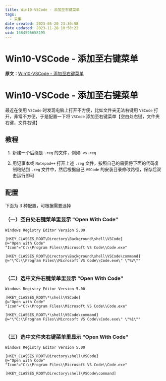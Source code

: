 ```yaml
---
title: Win10-VSCode - 添加至右键菜单
tags:
  - 采集
date created: 2023-05-20 23:30:58
date updated: 2023-11-28 10:50:22
uid: 1684596658195
---
```


# Win10-VSCode - 添加至右键菜单

**原文：**[Win10-VSCode - 添加至右键菜单](https://juejin.cn/post/7028823525125259272)

# Win10-VSCode - 添加至右键菜单

最近在使用 `VSCode` 时发现电脑上打开不方便，比如文件夹无法右键用 `VSCode` 打开，非常不方便，于是配置一下将 `VSCode` 添加至右键菜单【空白处右键，文件夹右键，文件右键】

## 教程

1. 新建一个后缀是 `.reg` 的文件，例如: `vs.reg`
    
2. 用记事本或 `Notepad++` 打开上述 `.reg` 文件，按照自己的需要将下面的代码复制粘贴到 `.reg` 文件中，然后根据自己 `VSCode` 的安装目录修改路径，保存后双击运行即可

## 配置

下面为 3 种配置，可根据需要选择

### （一）空白处右键菜单里显示 "Open With Code"

```
Windows Registry Editor Version 5.00
 
[HKEY_CLASSES_ROOT\Directory\Background\shell\VSCode]
@="Open with Code"
"Icon"="C:\\Program Files\\Microsoft VS Code\\Code.exe"
 
[HKEY_CLASSES_ROOT\Directory\Background\shell\VSCode\command]
@="\"C:\\Program Files\\Microsoft VS Code\\Code.exe\" \"%V\""


```

### （二）选中文件右键菜单里显示 "Open With Code"

```
Windows Registry Editor Version 5.00
 
[HKEY_CLASSES_ROOT\*\shell\VSCode]
@="Open with Code"
"Icon"="C:\\Program Files\\Microsoft VS Code\\Code.exe"
 
[HKEY_CLASSES_ROOT\*\shell\VSCode\command]
@="\"C:\\Program Files\\Microsoft VS Code\\Code.exe\" \"%1\""


```

### （三）选中文件夹右键菜单里显示 "Open With Code"

```
Windows Registry Editor Version 5.00
 
[HKEY_CLASSES_ROOT\Directory\shell\VSCode]
@="Open with Code"
"Icon"="C:\\Program Files\\Microsoft VS Code\\Code.exe"
 
[HKEY_CLASSES_ROOT\Directory\shell\VSCode\command]
